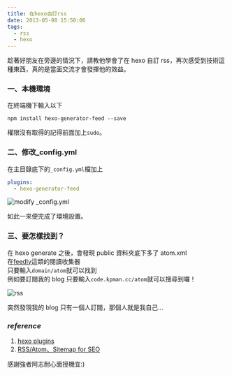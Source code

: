 ```yaml
---
title: 在hexo自訂rss
date: 2013-05-08 15:50:06
tags:
  - rss
  - hexo
---
```


趁著好朋友在旁邊的情況下，請教他學會了在 hexo 自訂 rss，再次感受到技術這種東西，真的是當面交流才會發揮他的效益。

<!-- more -->

### 一、本機環境

在終端機下輸入以下

```shell
npm install hexo-generator-feed --save
```

權限沒有取得的記得前面加上`sudo`。

### 二、修改\_config.yml

在主目錄底下的`_config.yml`檔加上

```yaml
plugins:
  - hexo-generator-feed
```

![modify _config.yml](https://i.imgur.com/w39zkK6.png 'modify _config.yml')

如此一來便完成了環境設置。

### 三、要怎樣找到？

在 hexo generate 之後，會發現 public 資料夾底下多了 atom.xml  
在[feedly](http://www.feedly.com/)這類的閱讀收集器  
只要輸入`domain/atom`就可以找到  
例如要訂閱我的 blog 只要輸入`code.kpman.cc/atom`就可以搜尋到囉！

![rss](https://i.imgur.com/Hk12y1N.png 'feedly rss search')

突然發現我的 blog 只有一個人訂閱，那個人就是我自己...

### _reference_

1.  [hexo plugins](https://github.com/tommy351/hexo/wiki/Plugins)
2.  [RSS/Atom、Sitemap for SEO](http://michaelhsu.tw/2013/05/05/rssatom-sitemap-for-seo/)

感謝強者阿志耐心面授機宜:)
